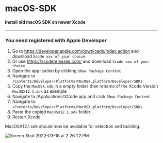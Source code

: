 # macOS-SDK

#### Install old macOS SDK on newer Xcode

----------------------------------------------------
### You need registered with Apple Developer

1. Go to https://developer.apple.com/downloads/index.action and download `Xcode xxx of your choice` 
2. Or use https://xcodereleases.com/ and download `Xcode xxx of your choice` 
3. Open the application by clicking `Show Package Content`
4. Navigate to `/Contents/Developer/Platforms/MacOSX.platform/Developer/SDKs`
5. Copy the `MacOSX.sdk` in a empty folder then rename of the Xcode Version `MacOSX12.1.sdk` as exemple
6. Navigate to /Applications/XCode.app and click `Show Package Content`
7. Navigate to `/Contents/Developer/Platforms/MacOSX.platform/Developer/SDKs`
8. Paste the copied `MacOSX12.1.sdk` folder
9. Restart Xcode

MacOSX12.1.sdk should now be available for selection and building.

![Screen Shot 2022-03-18 at 2 26 22 PM](https://user-images.githubusercontent.com/6248794/159061908-a67f1355-e76d-4023-b351-e131d9d924d2.png)
